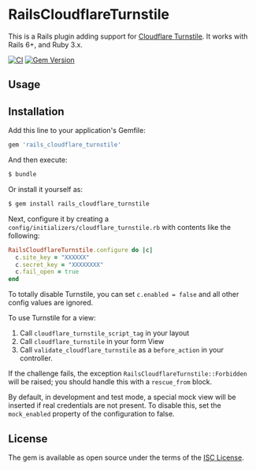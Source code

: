 # RailsCloudflareTurnstile

This is a Rails plugin adding support for [Cloudflare Turnstile](https://www.cloudflare.com/products/turnstile/). It works with Rails 6+, and Ruby 3.x.

[![CI](https://github.com/instrumentl/rails-cloudflare-turnstile/actions/workflows/ci.yml/badge.svg?branch=main)](https://github.com/instrumentl/rails-cloudflare-turnstile/actions/workflows/ci.yml)
[![Gem Version](https://badge.fury.io/rb/rails_cloudflare_turnstile.svg)](https://badge.fury.io/rb/rails_cloudflare_turnstile)

## Usage

## Installation
Add this line to your application's Gemfile:

```ruby
gem 'rails_cloudflare_turnstile'
```

And then execute:
```bash
$ bundle
```

Or install it yourself as:
```bash
$ gem install rails_cloudflare_turnstile
```

Next, configure it by creating a `config/initializers/cloudflare_turnstile.rb` with contents like the following:

```ruby
RailsCloudflareTurnstile.configure do |c|
  c.site_key = "XXXXXX"
  c.secret_key = "XXXXXXXX"
  c.fail_open = true
end
```
To totally disable Turnstile, you can set `c.enabled = false` and all other config values are ignored.

To use Turnstile for a view:

   1. Call `cloudflare_turnstile_script_tag` in your layout
   2. Call `cloudflare_turnstile` in your form View
   3. Call `validate_cloudflare_turnstile` as a `before_action` in your controller.

If the challenge fails, the exception `RailsCloudflareTurnstile::Forbidden` will be raised; you should handle this with
a `rescue_from` block.

By default, in development and test mode, a special mock view will be inserted if real credentials are not present. To
disable this, set the `mock_enabled` property of the configuration to false.

## License
The gem is available as open source under the terms of the [ISC License](LICENSE.txt).
